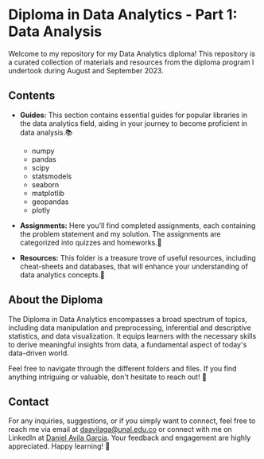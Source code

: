 # Diploma in Data Analytics - Part 1: Data Analysis

Welcome to my repository for my Data Analytics diploma! This repository is a curated collection of materials and resources from the diploma program I  undertook during August and September 2023.

## Contents

- **Guides:** This section contains essential guides for popular libraries in the data analytics field, aiding in your journey to become proficient in data analysis.📚

    - numpy
    - pandas
    - scipy
    - statsmodels
    - seaborn
    - matplotlib
    - geopandas
    - plotly

- **Assignments:** Here you'll find completed assignments, each containing the problem statement and my solution. The assignments are categorized into quizzes and homeworks.📝

- **Resources:** This folder is a treasure trove of useful resources, including cheat-sheets and databases, that will enhance your understanding of data analytics concepts.🎉


## About the Diploma

The Diploma in Data Analytics encompasses a broad spectrum of topics, including data manipulation and preprocessing, inferential and descriptive statistics, and data visualization. It equips learners with the necessary skills to derive meaningful insights from data, a fundamental aspect of today's data-driven world.

Feel free to navigate through the different folders and files. If you find anything intriguing or valuable, don't hesitate to reach out! 🌟

## Contact

For any inquiries, suggestions, or if you simply want to connect, feel free to reach me via email at [daavilaga@unal.edu.co](mailto:daavilaga@unal.edu.co) or connect with me on LinkedIn at [Daniel Avila Garcia](https://www.linkedin.com/in/daniel-avila-g/). Your feedback and engagement are highly appreciated. Happy learning! 🚀